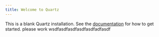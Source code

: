 ```yaml
---
title: Welcome to Quartz
---
```


This is a blank Quartz installation.
See the [documentation](https://quartz.jzhao.xyz) for how to get started. please work wsdfasdfasdfasdfasdfadfasdf
